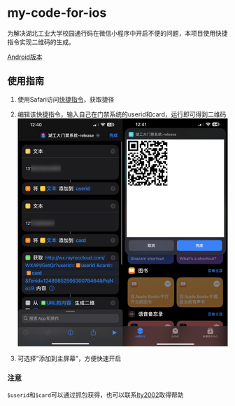 # my-code-for-ios

为解决湖北工业大学校园通行码在微信小程序中开启不便的问题，本项目使用快捷指令实现二维码的生成。

[Android版本](https://github.com/lty2002/my-code-for-android)

## 使用指南
1. 使用Safari访问[快捷指令](https://www.icloud.com/shortcuts/778a2652d2164bd281b0c754834da28e)，获取捷径

2. 编辑该快捷指令，输入自己在门禁系统的userid和card，运行即可得到二维码
   <img src="https://github.com/lty2002/my-code-for-ios/blob/main/all.png?raw=true" />

4. 可选择“添加到主屏幕”，方便快速开启

### 注意
`$userid`和`$card`可以通过抓包获得，也可以联系[lty2002](mailto:1005030440@qq.com)取得帮助
